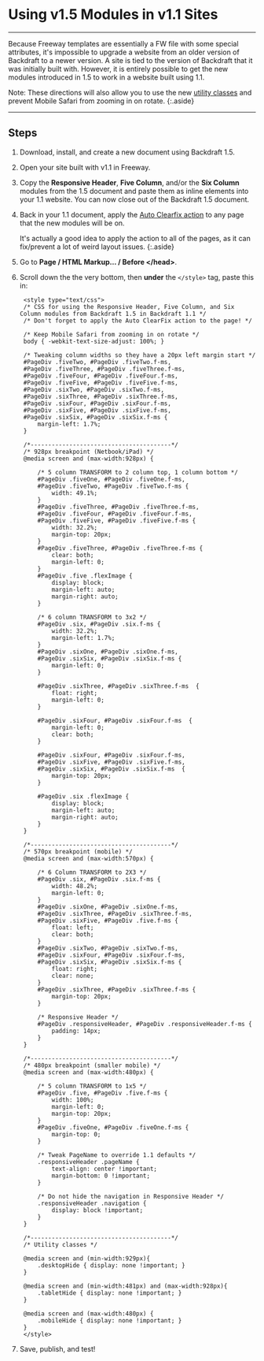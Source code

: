 # Using v1.5 Modules in v1.1 Sites
----

Because Freeway templates are essentially a FW file with some special attributes, it's impossible to upgrade a website from an older version of Backdraft to a newer version. A site is tied to the version of Backdraft that it was initially built with. However, it is entirely possible to get the new modules introduced in 1.5 to work in a website built using 1.1.

Note: These directions will also allow you to use the new [utility classes](hiding-elements.html) and prevent Mobile Safari from zooming in on rotate.
{:.aside}

----

## Steps

1. Download, install, and create a new document using Backdraft 1.5.
2. Open your site built with v1.1 in Freeway.
3. Copy the **Responsive Header**, **Five Column**, and/or the **Six Column** modules from the 1.5 document and paste them as inline elements into your 1.1 website. You can now close out of the Backdraft 1.5 document.
4. Back in your 1.1 document, apply the [Auto Clearfix action](http://actionsforge.com/actions/view/299-auto-clearfix) to any page that the new modules will be on.

	It's actually a good idea to apply the action to all of the pages, as it can fix/prevent a lot of weird layout issues.
	{:.aside}

5. Go to **Page / HTML Markup… / Before &lt;/head&gt;**.
6. Scroll down the the very bottom, then **under** the `</style>` tag, paste this in:

		<style type="text/css">
		/* CSS for using the Responsive Header, Five Column, and Six Column modules from Backdraft 1.5 in Backdraft 1.1 */
		/* Don't forget to apply the Auto ClearFix action to the page! */

		/* Keep Mobile Safari from zooming in on rotate */
		body { -webkit-text-size-adjust: 100%; }

		/* Tweaking column widths so they have a 20px left margin start */
		#PageDiv .fiveTwo, #PageDiv .fiveTwo.f-ms,
		#PageDiv .fiveThree, #PageDiv .fiveThree.f-ms,
		#PageDiv .fiveFour, #PageDiv .fiveFour.f-ms,
		#PageDiv .fiveFive, #PageDiv .fiveFive.f-ms,
		#PageDiv .sixTwo, #PageDiv .sixTwo.f-ms,
		#PageDiv .sixThree, #PageDiv .sixThree.f-ms,
		#PageDiv .sixFour, #PageDiv .sixFour.f-ms,
		#PageDiv .sixFive, #PageDiv .sixFive.f-ms,
		#PageDiv .sixSix, #PageDiv .sixSix.f-ms {
			margin-left: 1.7%;
		}

		/*----------------------------------------*/
		/* 928px breakpoint (Netbook/iPad) */
		@media screen and (max-width:928px) {

			/* 5 column TRANSFORM to 2 column top, 1 column bottom */
			#PageDiv .fiveOne, #PageDiv .fiveOne.f-ms,
			#PageDiv .fiveTwo, #PageDiv .fiveTwo.f-ms {
				width: 49.1%;
			}
			#PageDiv .fiveThree, #PageDiv .fiveThree.f-ms,
			#PageDiv .fiveFour, #PageDiv .fiveFour.f-ms,
			#PageDiv .fiveFive, #PageDiv .fiveFive.f-ms {
				width: 32.2%;
				margin-top: 20px;
			}
			#PageDiv .fiveThree, #PageDiv .fiveThree.f-ms {
				clear: both;
				margin-left: 0;
			}
			#PageDiv .five .flexImage {
				display: block;
				margin-left: auto;
				margin-right: auto;
			}

			/* 6 column TRANSFORM to 3x2 */
			#PageDiv .six, #PageDiv .six.f-ms {
				width: 32.2%;
				margin-left: 1.7%;
			}
			#PageDiv .sixOne, #PageDiv .sixOne.f-ms,
			#PageDiv .sixSix, #PageDiv .sixSix.f-ms {
				margin-left: 0;
			}

			#PageDiv .sixThree, #PageDiv .sixThree.f-ms  {
				float: right;
				margin-left: 0;
			}

			#PageDiv .sixFour, #PageDiv .sixFour.f-ms  {
				margin-left: 0;
				clear: both;
			}

			#PageDiv .sixFour, #PageDiv .sixFour.f-ms,
			#PageDiv .sixFive, #PageDiv .sixFive.f-ms,
			#PageDiv .sixSix, #PageDiv .sixSix.f-ms  {
				margin-top: 20px;
			}

			#PageDiv .six .flexImage {
				display: block;
				margin-left: auto;
				margin-right: auto;
			}
		}

		/*----------------------------------------*/
		/* 570px breakpoint (mobile) */
		@media screen and (max-width:570px) {

			/* 6 Column TRANSFORM to 2X3 */
			#PageDiv .six, #PageDiv .six.f-ms {
				width: 48.2%;
				margin-left: 0;
			}
			#PageDiv .sixOne, #PageDiv .sixOne.f-ms,
			#PageDiv .sixThree, #PageDiv .sixThree.f-ms,
			#PageDiv .sixFive, #PageDiv .five.f-ms {
				float: left;
				clear: both;
			}
			#PageDiv .sixTwo, #PageDiv .sixTwo.f-ms,
			#PageDiv .sixFour, #PageDiv .sixFour.f-ms,
			#PageDiv .sixSix, #PageDiv .sixSix.f-ms {
				float: right;
				clear: none;
			}
			#PageDiv .sixThree, #PageDiv .sixThree.f-ms {
				margin-top: 20px;
			}

			/* Responsive Header */
			#PageDiv .responsiveHeader, #PageDiv .responsiveHeader.f-ms {
				padding: 14px;
			}
		}

		/*----------------------------------------*/
		/* 480px breakpoint (smaller mobile) */
		@media screen and (max-width:480px) {

			/* 5 column TRANSFORM to 1x5 */
			#PageDiv .five, #PageDiv .five.f-ms {
				width: 100%;
				margin-left: 0;
				margin-top: 20px;
			}
			#PageDiv .fiveOne, #PageDiv .fiveOne.f-ms {
				margin-top: 0;
			}

			/* Tweak PageName to override 1.1 defaults */
			.responsiveHeader .pageName {
				text-align: center !important;
				margin-bottom: 0 !important;
			}

			/* Do not hide the navigation in Responsive Header */
			.responsiveHeader .navigation {
				display: block !important;
			}
		}

		/*----------------------------------------*/
		/* Utility classes */

		@media screen and (min-width:929px){
			.desktopHide { display: none !important; }
		}

		@media screen and (min-width:481px) and (max-width:928px){
			.tabletHide { display: none !important; }
		}

		@media screen and (max-width:480px) {
			.mobileHide { display: none !important; }
		}
		</style>

7. Save, publish, and test!
